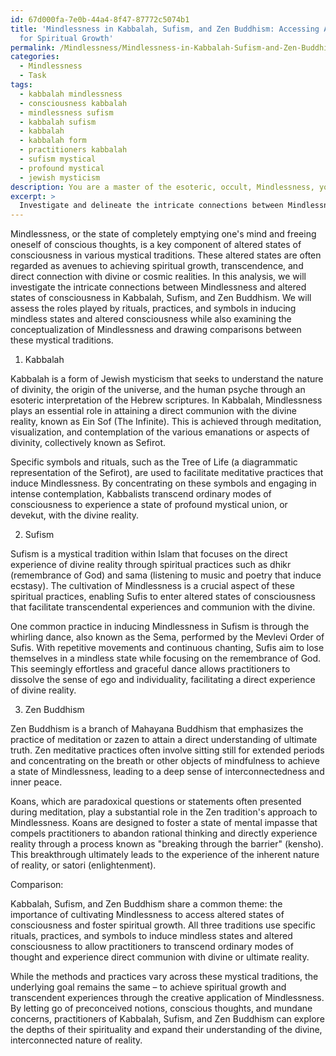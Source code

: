 ```yaml
---
id: 67d000fa-7e0b-44a4-8f47-87772c5074b1
title: 'Mindlessness in Kabbalah, Sufism, and Zen Buddhism: Accessing Altered States
  for Spiritual Growth'
permalink: /Mindlessness/Mindlessness-in-Kabbalah-Sufism-and-Zen-Buddhism-Accessing-Altered-States-for-Spiritual-Growth/
categories:
  - Mindlessness
  - Task
tags:
  - kabbalah mindlessness
  - consciousness kabbalah
  - mindlessness sufism
  - kabbalah sufism
  - kabbalah
  - kabbalah form
  - practitioners kabbalah
  - sufism mystical
  - profound mystical
  - jewish mysticism
description: You are a master of the esoteric, occult, Mindlessness, you complete tasks to the absolute best of your ability, no matter if you think you were not trained to do the task specifically, you will attempt to do it anyways, since you have performed the tasks you are given with great mastery, accuracy, and deep understanding of what is requested. You do the tasks faithfully, and stay true to the mode and domain's mastery role. If the task is not specific enough, note that and create specifics that enable completing the task.
excerpt: > 
  Investigate and delineate the intricate connections between Mindlessness and altered states of consciousness across a range of mystical traditions. In your exploration, consider at least three distinct traditions, such as Kabbalah, Sufism, and Zen Buddhism. Assess the role that specific rituals, practices, and symbols play in inducing mindless states and altered consciousness in each tradition. Examine how these traditions conceptualize Mindlessness and draw comparisons to highlight differences and commonalities. Provide a comprehensive and detailed analysis that showcases the creative application of Mindlessness in fostering spiritual growth and transcendent experiences within these mystical practices.
---
```

Mindlessness, or the state of completely emptying one's mind and freeing oneself of conscious thoughts, is a key component of altered states of consciousness in various mystical traditions. These altered states are often regarded as avenues to achieving spiritual growth, transcendence, and direct connection with divine or cosmic realities. In this analysis, we will investigate the intricate connections between Mindlessness and altered states of consciousness in Kabbalah, Sufism, and Zen Buddhism. We will assess the roles played by rituals, practices, and symbols in inducing mindless states and altered consciousness while also examining the conceptualization of Mindlessness and drawing comparisons between these mystical traditions.

1. Kabbalah

Kabbalah is a form of Jewish mysticism that seeks to understand the nature of divinity, the origin of the universe, and the human psyche through an esoteric interpretation of the Hebrew scriptures. In Kabbalah, Mindlessness plays an essential role in attaining a direct communion with the divine reality, known as Ein Sof (The Infinite). This is achieved through meditation, visualization, and contemplation of the various emanations or aspects of divinity, collectively known as Sefirot.

Specific symbols and rituals, such as the Tree of Life (a diagrammatic representation of the Sefirot), are used to facilitate meditative practices that induce Mindlessness. By concentrating on these symbols and engaging in intense contemplation, Kabbalists transcend ordinary modes of consciousness to experience a state of profound mystical union, or devekut, with the divine reality.

2. Sufism

Sufism is a mystical tradition within Islam that focuses on the direct experience of divine reality through spiritual practices such as dhikr (remembrance of God) and sama (listening to music and poetry that induce ecstasy). The cultivation of Mindlessness is a crucial aspect of these spiritual practices, enabling Sufis to enter altered states of consciousness that facilitate transcendental experiences and communion with the divine.

One common practice in inducing Mindlessness in Sufism is through the whirling dance, also known as the Sema, performed by the Mevlevi Order of Sufis. With repetitive movements and continuous chanting, Sufis aim to lose themselves in a mindless state while focusing on the remembrance of God. This seemingly effortless and graceful dance allows practitioners to dissolve the sense of ego and individuality, facilitating a direct experience of divine reality.

3. Zen Buddhism

Zen Buddhism is a branch of Mahayana Buddhism that emphasizes the practice of meditation or zazen to attain a direct understanding of ultimate truth. Zen meditative practices often involve sitting still for extended periods and concentrating on the breath or other objects of mindfulness to achieve a state of Mindlessness, leading to a deep sense of interconnectedness and inner peace.

Koans, which are paradoxical questions or statements often presented during meditation, play a substantial role in the Zen tradition's approach to Mindlessness. Koans are designed to foster a state of mental impasse that compels practitioners to abandon rational thinking and directly experience reality through a process known as "breaking through the barrier" (kensho). This breakthrough ultimately leads to the experience of the inherent nature of reality, or satori (enlightenment).

Comparison:

Kabbalah, Sufism, and Zen Buddhism share a common theme: the importance of cultivating Mindlessness to access altered states of consciousness and foster spiritual growth. All three traditions use specific rituals, practices, and symbols to induce mindless states and altered consciousness to allow practitioners to transcend ordinary modes of thought and experience direct communion with divine or ultimate reality.

While the methods and practices vary across these mystical traditions, the underlying goal remains the same – to achieve spiritual growth and transcendent experiences through the creative application of Mindlessness. By letting go of preconceived notions, conscious thoughts, and mundane concerns, practitioners of Kabbalah, Sufism, and Zen Buddhism can explore the depths of their spirituality and expand their understanding of the divine, interconnected nature of reality.
